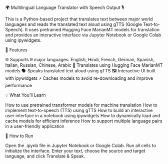 🌍 Multilingual Language Translator with Speech Output 🎙️

This is a Python-based project that translates text between major world languages and reads the translated text aloud using gTTS (Google Text-to-Speech). It uses pretrained Hugging Face MarianMT models for translation and provides an interactive interface via Jupyter Notebook or Google Colab using ipywidgets.

🔧 Features

🌐 Supports 9 major languages:
English, Hindi, French, German, Spanish, Italian, Russian, Chinese, Arabic
🤖 Translates using Hugging Face MarianMT models
🗣️ Speaks translated text aloud using gTTS
🖼️ Interactive UI built with ipywidgets
⚡ Caches models to avoid re-downloading and improve performance

💡 What You’ll Learn

How to use pretrained transformer models for machine translation
How to implement text-to-speech (TTS) using gTTS
How to build an interactive user interface in a notebook using ipywidgets
How to dynamically load and cache models for efficient inference
How to support multiple language pairs in a user-friendly application

🚀 How to Run

Open the .ipynb file in Jupyter Notebook or Google Colab.
Run all cells to initialize the interface.
Enter your text, choose the source and target language, and click Translate & Speak.

